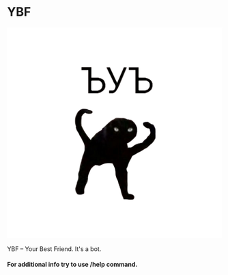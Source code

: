 # YBF
<p align="center">
  <img src="./img/main.png" />
</p>
YBF – Your Best Friend. It's a bot.

#### For additional info try to use /help command.
